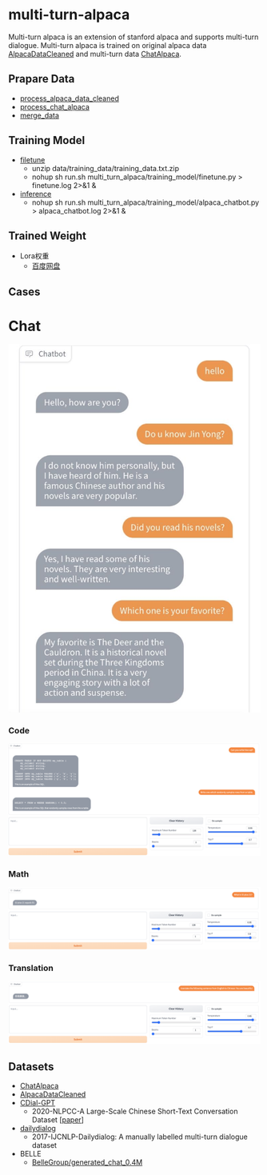 # multi-turn-alpaca
Multi-turn alpaca is an extension of stanford alpaca and supports multi-turn dialogue. Multi-turn alpaca is trained on original alpaca data [AlpacaDataCleaned](https://github.com/gururise/AlpacaDataCleaned) and multi-turn data [ChatAlpaca](https://github.com/cascip/ChatAlpaca). 

## Prapare Data
- [process_alpaca_data_cleaned](multi_turn_alpaca/prepare_data/process_alpaca_data_cleaned.py)
- [process_chat_alpaca](multi_turn_alpaca/prepare_data/process_chat_alpaca.py)
- [merge_data](multi_turn_alpaca/prepare_data/merge_data.py)

## Training Model
- [filetune](multi_turn_alpaca/training_model/finetune.py)
  - unzip data/training_data/training_data.txt.zip
  - nohup sh run.sh multi_turn_alpaca/training_model/finetune.py > finetune.log 2>&1 &
- [inference](multi_turn_alpaca/training_model/alpaca_chatbot.py)
    - nohup sh run.sh multi_turn_alpaca/training_model/alpaca_chatbot.py > alpaca_chatbot.log 2>&1 &

## Trained Weight
- Lora权重
  - [百度网盘](https://pan.baidu.com/s/1JmUI3Dz_YBFypnAvwWGavw?pwd=vr46)
    
## Cases
# Chat
![](./figures/chat.jpg)

### Code
![](./figures/code.png)

### Math
![](./figures/math.png)

### Translation
![](./figures/translation.png)

## Datasets
- [ChatAlpaca](https://github.com/cascip/ChatAlpaca)
- [AlpacaDataCleaned](https://github.com/gururise/AlpacaDataCleaned)
- [CDial-GPT](https://github.com/thu-coai/CDial-GPT)
    - 2020-NLPCC-A Large-Scale Chinese Short-Text Conversation Dataset [[paper](https://arxiv.org/abs/2008.03946)]
- [dailydialog](http://yanran.li/dailydialog)
    - 2017-IJCNLP-Dailydialog: A manually labelled multi-turn dialogue dataset
- BELLE
    - [BelleGroup/generated_chat_0.4M](https://huggingface.co/datasets/BelleGroup/generated_chat_0.4M)
